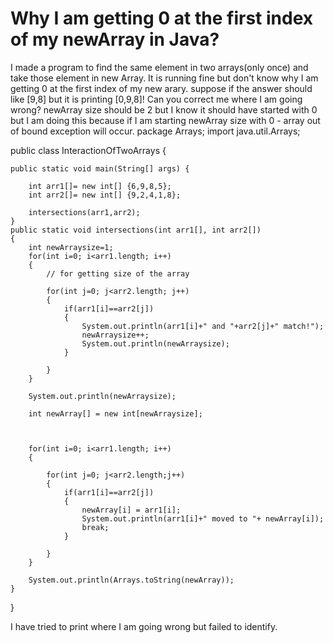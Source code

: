 
# Why I am getting 0 at the first index of my newArray in Java?

I made a program to find the same element in two arrays(only once) and take those element in new Array. It is running fine but don't know why I am getting 0 at the first index of my  new arary.
suppose if the answer should like [9,8] but it is printing [0,9,8]! Can you correct me where I am going wrong?
newArray size should be 2 but  I know it should have started with 0 but I am doing this because if I am starting newArray size with 0 - array out of bound exception will occur.
package Arrays;
import java.util.Arrays;

public class InteractionOfTwoArrays {

    public static void main(String[] args) {
        
        int arr1[]= new int[] {6,9,8,5};
        int arr2[]= new int[] {9,2,4,1,8};
        
        intersections(arr1,arr2);
    }
    public static void intersections(int arr1[], int arr2[])
    {
        int newArraysize=1;
        for(int i=0; i<arr1.length; i++)
        {
            // for getting size of the array
            
            for(int j=0; j<arr2.length; j++)
            {
                if(arr1[i]==arr2[j])
                {
                    System.out.println(arr1[i]+" and "+arr2[j]+" match!");
                    newArraysize++;
                    System.out.println(newArraysize);
                }
                                    
            }
        }
        
        System.out.println(newArraysize);
        
        int newArray[] = new int[newArraysize];
        
        
        
        for(int i=0; i<arr1.length; i++)
        {       
            
            for(int j=0; j<arr2.length;j++)
            {
                if(arr1[i]==arr2[j])
                {
                    newArray[i] = arr1[i];
                    System.out.println(arr1[i]+" moved to "+ newArray[i]);
                    break;
                }
                    
            }
        }
        
        System.out.println(Arrays.toString(newArray));      
    }

}


I have tried to print where I am going wrong but failed to identify.

        